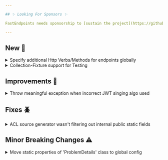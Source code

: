 ```yaml
---

## ✨ Looking For Sponsors ✨

FastEndpoints needs sponsorship to [sustain the project](https://github.com/FastEndpoints/FastEndpoints/issues/449). Please help out if you can.

---
```


[//]: # (<details><summary>title text</summary></details>)

## New 🎉

<details><summary>Specify additional Http Verbs/Methods for endpoints globally</summary>

In addition to the Verbs you specify at the endpoint level, you can now specify Verbs to be added to endpoint with the global configurator as well as endpoint groups like so:

```csharp
//global configurator
app.UseFastEndpoints(
       c => c.Endpoints.Configurator =
                ep =>
                {
                    ep.AdditionalVerbs(Http.OPTIONS, Http.HEAD);
                })
    
//endpoint group
sealed class SomeGroup : Group
{
    public SomeGroup()
    {
        Configure(
            "prefix",
            ep =>
            {
                ep.AdditionalVerbs(Http.OPTIONS, Http.HEAD);
            });
    }
}
```

</details>

<details><summary>Collection-Fixture support for Testing</summary>

Please the [documentation](https://fast-endpoints.com//docs/integration-unit-testing#test-collections-collection-fixtures) for details.

</details>

## Improvements 🚀

<details><summary>Throw meaningful exception when incorrect JWT singing algo used</summary>

When creating Asymmetric JWTs, if the user forgets to change the default `SigningAlgorithm` from `HmacSha256` to something suitable for `Asymmetric` signing, a helpful exception message will be thrown instructing the user to correct the mistake. More info: #685

</details>

## Fixes 🪲

<details><summary>ACL source generator wasn't filtering out internal public static fields</summary>

Generated ACL incorrectly contained the `Descriptions` property in the permission dictionary items due to not being filtered out correctly, which has now been fixed.

</details>

## Minor Breaking Changes ⚠️

<details><summary>Move static properties of 'ProblemDetails' class to global config</summary>

Static configuration properties that used to be on the `ProblemDetails` class will have to be set from the global configuration going forward like so:

```csharp
app.UseFastEndpoints(
   c => c.Errors.UseProblemDetails(
       x =>
       {
           x.AllowDuplicateErrors = true;  //allows duplicate errors for the same error name
           x.IndicateErrorCode = true;     //serializes the fluentvalidation error code
           x.IndicateErrorSeverity = true; //serializes the fluentvalidation error severity
           x.TypeValue = "https://www.rfc-editor.org/rfc/rfc7231#section-6.5.1";
           x.TitleValue = "One or more validation errors occurred.";
           x.TitleTransformer = pd => pd.Status switch
           {
               400 => "Validation Error",
               404 => "Not Found",
               _ => "One or more errors occurred!"
           };
       }));
```

</details>